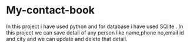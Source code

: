 # My-contact-book
In this project i have used python and for database i have used SQlite .
In this project we can save detail of any person like name,phone no,email id and city and we can update and delete that detail.
